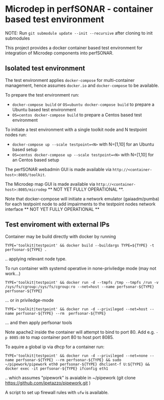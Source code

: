 # Microdep in perfSONAR - container based test environment

NOTE: Run `git submodule update --init --recursive` after cloning to init submodules

This project provides a docker container based test environment for integration of Microdep components into perfSONAR.

## Isolated test environment

The test environment applies `docker-compose` for multi-container management, hence assumes `docker.io` and `docker-compose` to be available. 

To prepare the test environment run:
  * `docker-compose build` or `OS=ubuntu docker-compose build` to prepare a Ubuntu based test environment
  * `OS=centos docker-compose build` to prepare a Centos based test environment

To initiate a test environment with a single toolkit node and N testpoint nodes run:
  * `docker-compose up --scale testpoint=<N>` with N=[1,10] for an Ubuntu based setup
  * `OS=centos docker-compose up --scale testpoint=<N>` with N=[1,10] for an Centos based setup

The perfSONAR webadmin GUI is made available via `http://<container-host>:8085/toolkit`.

The Microdep map GUI is made available via `http://<container-host>:8085/microdep` ** NOT YET FULLY OPERATIONAL **.

Note that docker-compose will initiate a network emulator (gaiaadm/pumba) for each testpoint node to add impairments to the testpoint nodes network interface ** NOT YET FULLY OPERATIONAL **

## Test enviroment with external IPs

Container may be build directly with docker by running 

    TYPE='toolkit|testpoint' && docker build --buildargs TYPE=${TYPE} -t perfsonar-${TYPE} .

.. applying relevant node type.

To run container with systemd operative in none-priviledge mode (may not work...)

    TYPE='toolkit|testpoint' && docker run -d --tmpfs /tmp --tmpfs /run -v /sys/fs/cgroup:/sys/fs/cgroup:ro --net=host --name perfsonar-${TYPE} perfsonar-${TYPE} 

... or in priviledge-mode

    TYPE='toolkit|testpoint' && docker run -d --privileged --net=host --name perfsonar-${TYPE} --rm  perfsonar-${TYPE}

... and then apply perfsonar tools

Note apache2 inside the container will attempt to bind to port 80. Add e.g. `-p 8085:80` to map container port 80 to host port 8085. 

To aquire a global ip via dhcp for a container run: 

    TYPE='toolkit|testpoint' && docker run -d --privileged --net=none --name perfsonar-${TYPE} --rm perfsonar-${TYPE} && sudo ~/pipework/pipework eth0 perfsonar-${TYPE} dhclient-f U:${TYPE} && docker exec -it perfsonar-${TYPE} ifconfig eth1 

.. which assumes "pipework" is avaiable in ~/pipework (git clone https://github.com/jpetazzo/pipework.git )

A script to set up firewall rules with `ufw` is available.


